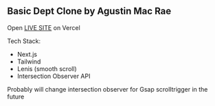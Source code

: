 ## Basic Dept Clone by Agustin Mac Rae

Open [LIVE SITE](https://basic-dept-swart.vercel.app) on Vercel

Tech Stack:  
- Next.js  
- Tailwind  
- Lenis (smooth scroll)
- Intersection Observer API

Probably will change intersection observer for Gsap scrolltrigger in the future
